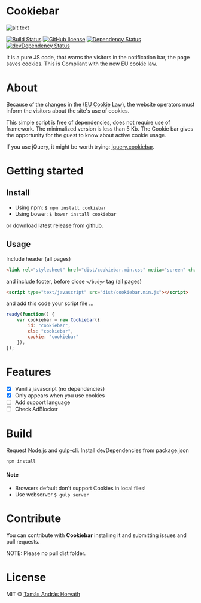 # Cookiebar

![alt text](https://github.com/icetee/cookiebar/tree/master/img/cookiebar.svg "Cookiebar logo")

[![Build Status](https://img.shields.io/travis/icetee/cookiebar.svg)](https://travis-ci.org/icetee/cookiebar)
[![GitHub license](https://img.shields.io/badge/license-MIT-blue.svg)](https://raw.githubusercontent.com/icetee/cookiebar/master/LICENSE)
[![Dependency Status](https://david-dm.org/icetee/cookiebar.svg)](https://david-dm.org/icetee/cookiebar#info=dependencies&view=list)
[![devDependency Status](https://david-dm.org/icetee/cookiebar/dev-status.svg)](https://david-dm.org/icetee/cookiebar#info=devDependencies)

It is a pure JS code, that warns the visitors in the notification bar, the page saves cookies. This is Compliant with the new EU cookie law.

# About

Because of the changes in the ([EU Cookie Law](http://ec.europa.eu/ipg/basics/legal/cookies/index_en.htm)), the website operators must inform the visitors about the site's use of cookies.

This simple script is free of dependencies, does not require use of framework. The minimalized version is less than 5 Kb. The Cookie bar gives the opportunity for the guest to know about active cookie usage.

If you use jQuery, it might be worth trying: [jquery.cookiebar](https://github.com/delboy1978uk/jquery.cookiebar).

# Getting started

## Install

- Using npm: `$ npm install cookiebar`
- Using bower: `$ bower install cookiebar`

or download latest release from [github](https://github.com/icetee/cookie-bar/releases).

## Usage

Include header (all pages)

```html
<link rel="stylesheet" href="dist/cookiebar.min.css" media="screen" charset="utf-8">
```

and include footer, before close `</body>` tag (all pages)

```html
<script type="text/javascript" src="dist/cookiebar.min.js"></script>
```

and add this code your script file ...

```javascript
ready(function() {
    var cookiebar = new Cookiebar({
        id: "cookiebar",
        cls: "cookiebar",
        cookie: "cookiebar"
    });
});
```

# Features

- [x] Vanilla javascript (no dependencies)
- [x] Only appears when you use cookies
- [ ] Add support language
- [ ] Check AdBlocker

# Build

Request [Node.js](https://nodejs.org/en) and [gulp-cli](http://gulpjs.com). Install devDependencies from package.json

```bash
npm install
```

#### Note
- Browsers default don't support Cookies in local files!
 - Use webserver `$ gulp server`

# Contribute

You can contribute with **Cookiebar** installing it and submitting issues and pull requests.

NOTE: Please no pull dist folder.

# License

MIT © [Tamás András Horváth](https://github.com/icetee)
